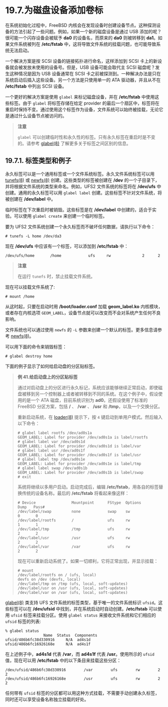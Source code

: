 # 19.7.为磁盘设备添加卷标

在系统初始化过程中，FreeBSD 内核会在发现设备时创建设备节点。这种探测设备的方法引起了一些问题。例如，如果一个新的磁盘设备是通过 USB 添加的呢？很可能一个闪存设备会被赋予 **da0** 的设备名，而原来的 **da0** 则被转移到 **da1**。如果文件系统被列在 **/etc/fstab** 中，这将导致文件系统的挂载问题，也可能导致系统无法启动。

一个解决方案是按 SCSI 设备的链接拓扑进行命名，这样添加到 SCSI 卡上的新设备就会被发放未使用的设备号。但是，USB 设备可能会取代主 SCSI 磁盘呢？发生这种情况是因为 USB 设备通常在 SCSI 卡之前被探测到。一种解决办法是只在系统启动后插入这些设备。另一个方法是只使用单一的 ATA 驱动器，并且从不在 **/etc/fstab** 中列出 SCSI 设备。

一个更好的解决方案是使用 `glabel` 来标记磁盘设备，并在 **/etc/fstab** 中使用这些标签。由于 `glabel` 将标签存储在给定 provider 的最后一个扇区中，标签将在重启时保持不变。通过使用这个标签作为设备，文件系统可以始终被挂载，无论它是通过什么设备节点被访问的。

> **注意**
>
> `glabel` 可以创建临时性和永久性的标签。只有永久标签在重启时是不变的。请参考 [glabel(8)](https://www.freebsd.org/cgi/man.cgi?query=glabel&sektion=8&format=html) 了解更多关于标签之间区别的信息。

## 19.7.1. 标签类型和例子

永久标签可以是一个通用标签或一个文件系统标签。永久文件系统标签可以用 [tunefs(8)](https://www.freebsd.org/cgi/man.cgi?query=tunefs&sektion=8&format=html) 或 [newfs(8)](https://www.freebsd.org/cgi/man.cgi?query=newfs&sektion=8&format=html) 创建。这些类型的标签被创建在 **/dev** 的一个子目录下，并将根据文件系统的类型来命名。例如，UFS2 文件系统的标签将在 **/dev/ufs** 中创建。通用的永久标签可以用 `glabel label` 创建。这些标签不针对文件系统，将被创建在 **/dev/label** 中。

临时标签在下次重启时被销毁。这些标签是在 **/dev/label** 中创建的，适合于实验。可以使用 `glabel create` 来创建一个临时标签。

要为 UFS2 文件系统创建一个永久标签而不破坏任何数据，请执行以下命令：

```
# tunefs -L home /dev/da3
```

现在 **/dev/ufs** 中应该有一个标签，可以添加到 **/etc/fstab** 中：

```
/dev/ufs/home		/home            ufs     rw              2      2
```

> **注意**
>
> 在运行 `tunefs` 时，禁止挂载文件系统。

现在可以挂载文件系统了:

```
# mount /home
```

从这时起，只要在启动时用 **/boot/loader.conf** 加载 **geom_label.ko** 内核模块，或者存在内核选项 `GEOM_LABEL`，设备节点就可以改变而不会对系统产生任何不良影响。

文件系统也可以通过使用 `newfs` 的 `-L` 参数来创建一个默认的标签。更多信息请参考 [newfs(8)](https://www.freebsd.org/cgi/man.cgi?query=newfs&sektion=8&format=html)。

可以用下面的命令来销毁标签：

```
# glabel destroy home
```

下面的例子显示了如何给启动盘的分区贴标签。

> **例 41.给启动盘上的分区贴标签** 
> 
> 通过对启动盘上的分区进行永久标记，系统应该能够继续正常启动，即使磁盘被移到另一个控制器上或者被转移到不同的系统。在这个例子中，假设使用的是一个 ATA 磁盘，目前系统识别为 **ad0**。还假设使用了标准的 FreeBSD 分区方案，包括 **/** 、 **/var** 、 **/usr** 和 **/tmp**，以及一个交换分区。
>
> 重新启动系统，在 [loader(8)](https://www.freebsd.org/cgi/man.cgi?query=loader&sektion=8&format=html) 提示下，按 `4` 键启动到单用户模式。然后输入以下命令：
>
> ```
> # glabel label rootfs /dev/ad0s1a
> GEOM_LABEL: Label for provider /dev/ad0s1a is label/rootfs
> # glabel label var /dev/ad0s1d
> GEOM_LABEL: Label for provider /dev/ad0s1d is label/var
> # glabel label usr /dev/ad0s1f
> GEOM_LABEL: Label for provider /dev/ad0s1f is label/usr
> # glabel label tmp /dev/ad0s1e
> GEOM_LABEL: Label for provider /dev/ad0s1e is label/tmp
> # glabel label swap /dev/ad0s1b
> GEOM_LABEL: Label for provider /dev/ad0s1b is label/swap
> # exit
> ```
>
> 系统将继续以多用户启动。启动完成后，编辑 **/etc/fstab**，用各自的标签替换传统的设备名称。最后的 **/etc/fstab** 将看起来像这样：
>
> ```
> # Device                Mountpoint      FStype  Options      Dump   Pass#
> /dev/label/swap         none            swap    sw              0       0
> /dev/label/rootfs       /               ufs     rw              1       1
> /dev/label/tmp          /tmp            ufs     rw              2       2
> /dev/label/usr          /usr            ufs     rw              2       2
> /dev/label/var          /var            ufs     rw              2       2
> ```
>
> 现在可以重新启动系统了。如果一切顺利，它将正常出现，并显示挂载：
>
> ```
> # mount
> /dev/label/rootfs on / (ufs, local)
> devfs on /dev (devfs, local)
> /dev/label/tmp on /tmp (ufs, local, soft-updates)
> /dev/label/usr on /usr (ufs, local, soft-updates)
> /dev/label/var on /var (ufs, local, soft-updates)
> ```

[glabel(8)](https://www.freebsd.org/cgi/man.cgi?query=glabel&sektion=8&format=html) 类支持 UFS 文件系统的标签类型，基于唯一的文件系统标识 `ufsid`。这些标签可以在 **/dev/ufsid** 中找到，并在系统启动时自动创建。**/etc/fstab** 可以使用 `ufsid` 标签来挂载分区。使用 `glabel status` 来接收文件系统和它们相应的 `ufsid` 标签的列表:

```
% glabel status
                 Name  Status  Components
ufsid/486b6fc38d330916     N/A  ad4s1d
ufsid/486b6fc16926168e     N/A  ad4s1f
```

在上述例子中，**ad4s1d** 代表 **/var**，而 **ad4s1f** 代表 **/usr**。使用所示的 `ufsid` 值，现在可以用 **/etc/fstab** 中的以下条目来挂载这些分区：

```
/dev/ufsid/486b6fc38d330916        /var        ufs        rw        2      2
/dev/ufsid/486b6fc16926168e        /usr        ufs        rw        2      2
```

任何带有 `ufsid` 标签的分区都可以用这种方式挂载，不需要手动创建永久标签，同时还可以享受设备名称独立挂载的好处。
